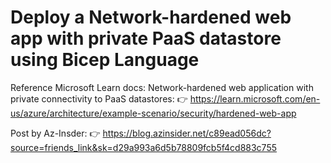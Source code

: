 # Deploy a Network-hardened web app with private PaaS datastore using Bicep Language

Reference Microsoft Learn docs: Network-hardened web application with private connectivity to PaaS datastores:
👉 https://learn.microsoft.com/en-us/azure/architecture/example-scenario/security/hardened-web-app

Post by Az-Insder:
👉 https://blog.azinsider.net/c89ead056dc?source=friends_link&sk=d29a993a6d5b78809fcb5f4cd883c755
